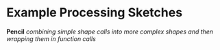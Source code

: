 # Example Processing Sketches

**Pencil** _combining simple shape calls into more complex shapes and then wrapping them in function calls_
